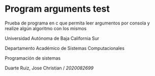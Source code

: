 # Program arguments test
Prueba de programa en c que permita leer argumentos por consola y realize algún algoritmo con los mismos

Universidad Autónoma de Baja California Sur

Departamento Académico de Sistemas Computacionales

Programación de sistemas

Duarte Ruiz, Jose Christian / _2020082699_
